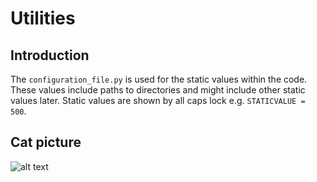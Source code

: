 # Utilities

## Introduction
The `configuration_file.py` is used for the static values within the code.
These values include paths to directories and might include other static values later.
Static values are shown by all caps lock e.g. `STATICVALUE = 500`.
## Cat picture
![alt text](https://images.theconversation.com/files/350865/original/file-20200803-24-50u91u.jpg?ixlib=rb-1.1.0&q=45&auto=format&w=1200&h=675.0&fit=crop)